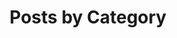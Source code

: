 ---
title: "Posts by Category"
layout: categories
permalink: /en/categories/
author_profile: true
lang: "en"
---